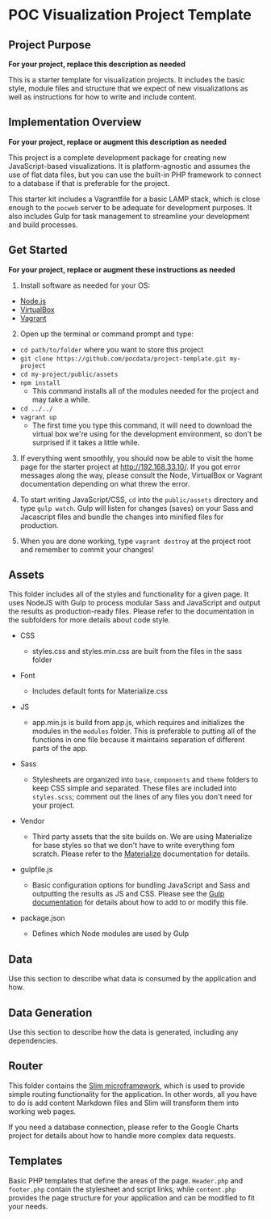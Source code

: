# POC Visualization Project Template

## Project Purpose
**For your project, replace this description as needed**

This is a starter template for visualization projects. It includes the basic style, module files and structure that we expect of new visualizations as well as instructions for how to write and include content.

## Implementation Overview

**For your project, replace or augment this description as needed**

This project is a complete development package for creating new JavaScript-based visualizations. It is platform-agnostic and assumes the use of flat data files, but you can use the built-in PHP framework to connect to a database if that is preferable for the project.

This starter kit includes a Vagrantfile for a basic LAMP stack, which is close enough to the `pocweb` server to be adequate for development purposes. It also includes Gulp for task management to streamline your development and build processes.

## Get Started

**For your project, replace or augment these instructions as needed**

1. Install software as needed for your OS:
  * [Node.js](https://nodejs.org/download/)
  * [VirtualBox](https://www.virtualbox.org/wiki/Downloads)
  * [Vagrant](http://www.vagrantup.com/downloads)

2. Open up the terminal or command prompt and type:
  * `cd path/to/folder` where you want to store this project
  * `git clone https://github.com/pocdata/project-template.git my-project`
  * `cd my-project/public/assets`
  * `npm install`
  	* This command installs all of the modules needed for the project and may take a while.
  * `cd ../../`
  * `vagrant up`
  	* The first time you type this command, it will need to download the virtual box we're using for the development environment, so don't be surprised if it takes a little while.

3. If everything went smoothly, you should now be able to visit the home page for the starter project at http://192.168.33.10/. If you got error messages along the way, please consult the Node, VirtualBox or Vagrant documentation depending on what threw the error.

4. To start writing JavaScript/CSS, `cd` into the `public/assets` directory and type `gulp watch`. Gulp will listen for changes (saves) on your Sass and Jacascript files and bundle the changes into minified files for production.

5. When you are done working, type `vagrant destroy` at the project root and remember to commit your changes!

## Assets

This folder includes all of the styles and functionality for a given page. It uses NodeJS with Gulp to process modular Sass and JavaScript and output the results as production-ready files. Please refer to the documentation in the subfolders for more details about code style.

* CSS
	* styles.css and styles.min.css are built from the files in the sass folder

* Font
	* Includes default fonts for Materialize.css

* JS
	* app.min.js is build from app.js, which requires and initializes the modules in the `modules` folder. This is preferable to putting all of the functions in one file because it maintains separation of different parts of the app.

* Sass
	* Stylesheets are organized into `base`, `components` and `theme` folders to keep CSS simple and separated. These files are included into `styles.scss`; comment out the lines of any files you don't need for your project.

* Vendor
	* Third party assets that the site builds on. We are using Materialize for base styles so that we don't have to write everything fom scratch. Please refer to the [Materialize](http://materializecss.com/) documentation for details.

* gulpfile.js
	* Basic configuration options for bundling JavaScript and Sass and outputting the results as JS and CSS. Please see the [Gulp documentation](http://gulpjs.com/) for details about how to add to or modify this file.
* package.json
	* Defines which Node modules are used by Gulp

## Data
Use this section to describe what data is consumed by the application and how.

## Data Generation
Use this section to describe how the data is generated, including any dependencies.

## Router

This folder contains the [Slim microframework](http://www.slimframework.com/), which is used to provide simple routing functionality for the application. In other words, all you have to do is add content Markdown files and Slim will transform them into working web pages.

If you need a database connection, please refer to the Google Charts project for details about how to handle more complex data requests.

## Templates

Basic PHP templates that define the areas of the page. `Header.php` and `footer.php` contain the stylesheet and script links, while `content.php` provides the page structure for your application and can be modified to fit your needs.